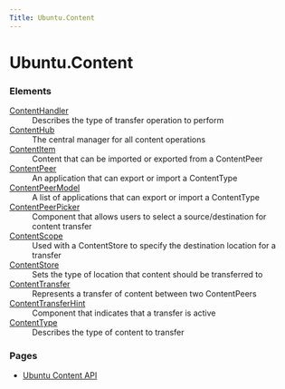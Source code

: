 ```yaml
---
Title: Ubuntu.Content
---
```


# Ubuntu.Content

<h3>Elements</h3>
<dl>

<dt><a href="Ubuntu.Content.ContentHandler.md">ContentHandler</a></dt><dd>Describes the type of transfer operation to perform </dd>

<dt><a href="Ubuntu.Content.ContentHub.md">ContentHub</a></dt><dd>The central manager for all content operations </dd>

<dt><a href="Ubuntu.Content.ContentItem.md">ContentItem</a></dt><dd>Content that can be imported or exported from a ContentPeer </dd>

<dt><a href="Ubuntu.Content.ContentPeer.md">ContentPeer</a></dt><dd>An application that can export or import a ContentType </dd>

<dt><a href="Ubuntu.Content.ContentPeerModel.md">ContentPeerModel</a></dt><dd>A list of applications that can export or import a ContentType </dd>

<dt><a href="Ubuntu.Content.ContentPeerPicker.md">ContentPeerPicker</a></dt><dd>Component that allows users to select a source/destination for content transfer </dd>

<dt><a href="Ubuntu.Content.ContentScope.md">ContentScope</a></dt><dd>Used with a ContentStore to specify the destination location for a transfer </dd>

<dt><a href="Ubuntu.Content.ContentStore.md">ContentStore</a></dt><dd>Sets the type of location that content should be transferred to </dd>

<dt><a href="Ubuntu.Content.ContentTransfer.md">ContentTransfer</a></dt><dd>Represents a transfer of content between two ContentPeers </dd>

<dt><a href="Ubuntu.Content.ContentTransferHint.md">ContentTransferHint</a></dt><dd>Component that indicates that a transfer is active </dd>

<dt><a href="Ubuntu.Content.ContentType.md">ContentType</a></dt><dd>Describes the type of content to transfer </dd>

</dl>

<h3>Pages</h3>
<ul>

<li><a href="Ubuntu.Content.index.md">Ubuntu Content API</a></li>

</ul>
